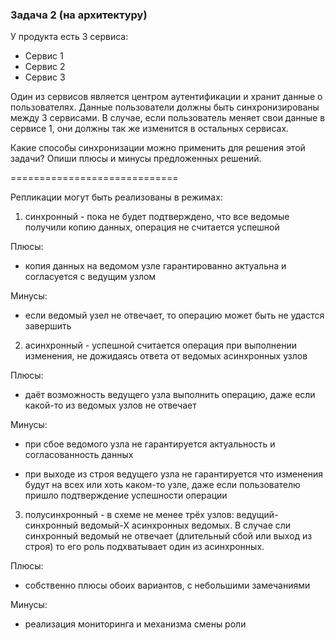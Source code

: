 ### **Задача 2 (на архитектуру)**

У продукта есть 3 сервиса:

- Сервис 1
- Сервис 2
- Сервис 3

Один из сервисов является центром аутентификации и хранит данные о пользователях. 
Данные пользователи должны быть синхронизированы между 3 сервисами. 
В случае, если пользователь меняет свои данные в сервисе 1, они должны так же изменится в остальных сервисах.

Какие способы синхронизации можно применить для решения этой задачи? Опиши плюсы и минусы предложенных решений.


=============================

Репликации могут быть реализованы в режимах:

1. синхронный - пока не будет подтверждено, что все ведомые получили копию данных, операция не считается успешной

Плюсы:

- копия данных на ведомом узле гарантированно актуальна и согласуется с ведущим узлом

Минусы:

- если ведомый узел не отвечает, то операцию может быть не удастся завершить

2. асинхронный - успешной считается операция при выполнении изменения, не дожидаясь ответа от ведомых асинхронных узлов

Плюсы:

- даёт возможность ведущего узла выполнить операцию, даже если какой-то из ведомых узлов не отвечает

Минусы:

- при сбое ведомого узла не гарантируется актуальность и согласованность данных

- при выходе из строя ведущего узла не гарантируется что изменения будут на всех или хоть каком-то узле, даже если пользователю пришло подтверждение успешности операции

3. полусинхронный - в схеме не менее трёх узлов: ведущий-синхронный ведомый-X асинхронных ведомых. В случае сли синхронный ведомый не отвечает (длительный сбой или выход из строя) то его роль подхватывает один из асинхронных.

Плюсы:

- собственно плюсы обоих вариантов, с небольшими замечаниями

Минусы:

- реализация мониторинга и механизма смены роли
